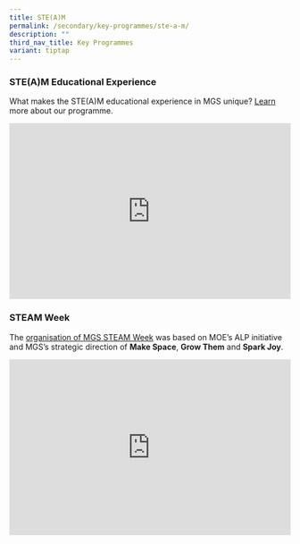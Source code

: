 ```yaml
---
title: STE(A)M
permalink: /secondary/key-programmes/ste-a-m/
description: ""
third_nav_title: Key Programmes
variant: tiptap
---
```

<h3>STE(A)M Educational Experience</h3><p>What makes the STE(A)M educational experience in MGS unique? <a href="https://drive.google.com/file/d/1WowH9K6KwuTRfcteVucpLinCU3zIMwEl/view?usp=drive_open" rel="noopener noreferrer nofollow" target="_blank">Learn</a> more about our programme.</p><div class="iframe-wrapper"><iframe height="315" width="100%" allowfullscreen="true" frameborder="0" src="https://www.youtube.com/embed/usfMR23wbE0"></iframe></div><h3>STEAM Week</h3><p>The <a href="https://drive.google.com/file/d/1IEVrZxpZXXveSXX5XxhgBP2zeIaneRpj/view" rel="noopener noreferrer nofollow" target="_blank">organisation of MGS STEAM Week</a> was based on MOE’s ALP initiative and MGS’s strategic direction of <strong>Make Space</strong>, <strong>Grow Them</strong> and <strong>Spark Joy</strong>.</p><div class="iframe-wrapper"><iframe height="315" width="100%" allowfullscreen="true" frameborder="0" src="https://www.youtube.com/embed/7KLOPyL4PVI"></iframe></div><p></p>